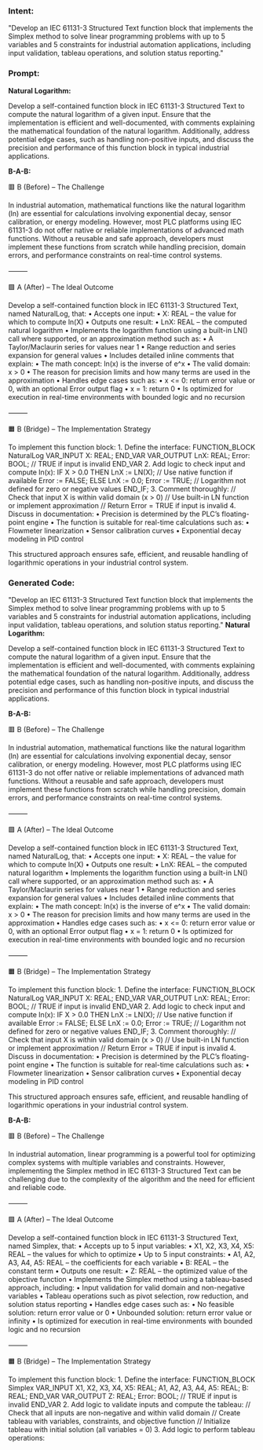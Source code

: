 ### Intent:
"Develop an IEC 61131-3 Structured Text function block that implements the Simplex method to solve linear programming problems with up to 5 variables and 5 constraints for industrial automation applications, including input validation, tableau operations, and solution status reporting."

### Prompt:
**Natural Logarithm:**

Develop a self-contained function block in IEC 61131-3 Structured Text to compute the natural logarithm of a given input. Ensure that the implementation is efficient and well-documented, with comments explaining the mathematical foundation of the natural logarithm. Additionally, address potential edge cases, such as handling non-positive inputs, and discuss the precision and performance of this function block in typical industrial applications.

**B-A-B:**

🟥 B (Before) – The Challenge

In industrial automation, mathematical functions like the natural logarithm (ln) are essential for calculations involving exponential decay, sensor calibration, or energy modeling. However, most PLC platforms using IEC 61131-3 do not offer native or reliable implementations of advanced math functions. Without a reusable and safe approach, developers must implement these functions from scratch while handling precision, domain errors, and performance constraints on real-time control systems.

⸻

🟩 A (After) – The Ideal Outcome

Develop a self-contained function block in IEC 61131-3 Structured Text, named NaturalLog, that:
	•	Accepts one input:
	•	X: REAL – the value for which to compute ln(X)
	•	Outputs one result:
	•	LnX: REAL – the computed natural logarithm
	•	Implements the logarithm function using a built-in LN() call where supported, or an approximation method such as:
	•	A Taylor/Maclaurin series for values near 1
	•	Range reduction and series expansion for general values
	•	Includes detailed inline comments that explain:
	•	The math concept: ln(x) is the inverse of e^x
	•	The valid domain: x > 0
	•	The reason for precision limits and how many terms are used in the approximation
	•	Handles edge cases such as:
	•	x <= 0: return error value or 0, with an optional Error output flag
	•	x = 1: return 0
	•	Is optimized for execution in real-time environments with bounded logic and no recursion

⸻

🟧 B (Bridge) – The Implementation Strategy

To implement this function block:
	1.	Define the interface:
 FUNCTION_BLOCK NaturalLog
VAR_INPUT
    X: REAL;
END_VAR
VAR_OUTPUT
    LnX: REAL;
    Error: BOOL; // TRUE if input is invalid
END_VAR
	2.	Add logic to check input and compute ln(x):
 IF X > 0.0 THEN
    LnX := LN(X); // Use native function if available
    Error := FALSE;
ELSE
    LnX := 0.0;
    Error := TRUE; // Logarithm not defined for zero or negative values
END_IF;
	3.	Comment thoroughly:
 // Check that input X is within valid domain (x > 0)
// Use built-in LN function or implement approximation
// Return Error = TRUE if input is invalid
 	4.	Discuss in documentation:
	•	Precision is determined by the PLC’s floating-point engine
	•	The function is suitable for real-time calculations such as:
	•	Flowmeter linearization
	•	Sensor calibration curves
	•	Exponential decay modeling in PID control

This structured approach ensures safe, efficient, and reusable handling of logarithmic operations in your industrial control system.

### Generated Code:
"Develop an IEC 61131-3 Structured Text function block that implements the Simplex method to solve linear programming problems with up to 5 variables and 5 constraints for industrial automation applications, including input validation, tableau operations, and solution status reporting."
**Natural Logarithm:**

Develop a self-contained function block in IEC 61131-3 Structured Text to compute the natural logarithm of a given input. Ensure that the implementation is efficient and well-documented, with comments explaining the mathematical foundation of the natural logarithm. Additionally, address potential edge cases, such as handling non-positive inputs, and discuss the precision and performance of this function block in typical industrial applications.

**B-A-B:**

🟥 B (Before) – The Challenge

In industrial automation, mathematical functions like the natural logarithm (ln) are essential for calculations involving exponential decay, sensor calibration, or energy modeling. However, most PLC platforms using IEC 61131-3 do not offer native or reliable implementations of advanced math functions. Without a reusable and safe approach, developers must implement these functions from scratch while handling precision, domain errors, and performance constraints on real-time control systems.

⸻

🟩 A (After) – The Ideal Outcome

Develop a self-contained function block in IEC 61131-3 Structured Text, named NaturalLog, that:
	•	Accepts one input:
	•	X: REAL – the value for which to compute ln(X)
	•	Outputs one result:
	•	LnX: REAL – the computed natural logarithm
	•	Implements the logarithm function using a built-in LN() call where supported, or an approximation method such as:
	•	A Taylor/Maclaurin series for values near 1
	•	Range reduction and series expansion for general values
	•	Includes detailed inline comments that explain:
	•	The math concept: ln(x) is the inverse of e^x
	•	The valid domain: x > 0
	•	The reason for precision limits and how many terms are used in the approximation
	•	Handles edge cases such as:
	•	x <= 0: return error value or 0, with an optional Error output flag
	•	x = 1: return 0
	•	Is optimized for execution in real-time environments with bounded logic and no recursion

⸻

🟧 B (Bridge) – The Implementation Strategy

To implement this function block:
	1.	Define the interface:
 FUNCTION_BLOCK NaturalLog
VAR_INPUT
    X: REAL;
END_VAR
VAR_OUTPUT
    LnX: REAL;
    Error: BOOL; // TRUE if input is invalid
END_VAR
	2.	Add logic to check input and compute ln(x):
 IF X > 0.0 THEN
    LnX := LN(X); // Use native function if available
    Error := FALSE;
ELSE
    LnX := 0.0;
    Error := TRUE; // Logarithm not defined for zero or negative values
END_IF;
	3.	Comment thoroughly:
 // Check that input X is within valid domain (x > 0)
// Use built-in LN function or implement approximation
// Return Error = TRUE if input is invalid
 	4.	Discuss in documentation:
	•	Precision is determined by the PLC’s floating-point engine
	•	The function is suitable for real-time calculations such as:
	•	Flowmeter linearization
	•	Sensor calibration curves
	•	Exponential decay modeling in PID control

This structured approach ensures safe, efficient, and reusable handling of logarithmic operations in your industrial control system.

**B-A-B:**

🟥 B (Before) – The Challenge

In industrial automation, linear programming is a powerful tool for optimizing complex systems with multiple variables and constraints. However, implementing the Simplex method in IEC 61131-3 Structured Text can be challenging due to the complexity of the algorithm and the need for efficient and reliable code.

⸻

🟩 A (After) – The Ideal Outcome

Develop a self-contained function block in IEC 61131-3 Structured Text, named Simplex, that:
	•	Accepts up to 5 input variables:
	•	X1, X2, X3, X4, X5: REAL – the values for which to optimize
	•	Up to 5 input constraints:
	•	A1, A2, A3, A4, A5: REAL – the coefficients for each variable
	•	B: REAL – the constant term
	•	Outputs one result:
	•	Z: REAL – the optimized value of the objective function
	•	Implements the Simplex method using a tableau-based approach, including:
	•	Input validation for valid domain and non-negative variables
	•	Tableau operations such as pivot selection, row reduction, and solution status reporting
	•	Handles edge cases such as:
	•	No feasible solution: return error value or 0
	•	Unbounded solution: return error value or infinity
	•	Is optimized for execution in real-time environments with bounded logic and no recursion

⸻

🟧 B (Bridge) – The Implementation Strategy

To implement this function block:
	1.	Define the interface:
 FUNCTION_BLOCK Simplex
VAR_INPUT
    X1, X2, X3, X4, X5: REAL;
    A1, A2, A3, A4, A5: REAL;
    B: REAL;
END_VAR
VAR_OUTPUT
    Z: REAL;
    Error: BOOL; // TRUE if input is invalid
END_VAR
	2.	Add logic to validate inputs and compute the tableau:
 // Check that all inputs are non-negative and within valid domain
// Create tableau with variables, constraints, and objective function
// Initialize tableau with initial solution (all variables = 0)
	3.	Add logic to perform tableau operations:
